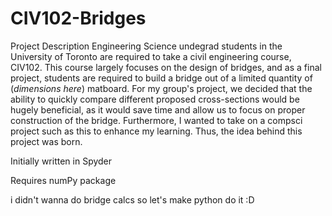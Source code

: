 # CIV102-Bridges

Project Description
Engineering Science undegrad students in the University of Toronto are required to take a civil engineering course, CIV102.
This course largely focuses on the design of bridges, and as a final project, students are required to build a 
bridge out of a limited quantity of (*dimensions here*) matboard. 
For my group's project, we decided that the ability to quickly compare different proposed cross-sections would be hugely beneficial, as it would save time and allow us to focus on proper construction of the bridge. Furthermore, I wanted to take on a compsci project such as this to enhance my learning. Thus, the idea behind this project was born.

Initially written in Spyder

Requires numPy package

i didn't wanna do bridge calcs so let's make python do it :D
